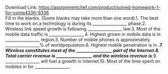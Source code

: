 Download Link: https://assignmentchef.com/product/solved-homework-1-for-comp4336-9336
<br>
Fill in the blanks. (Some blanks may take more than one word).1. The best time to work on a technology is during its _________________ phase.2. Wireless link speed growth is following _________________ law.3. Most of the mobile data traffic is _________________.4. Highest grown in mobile data is in _________________ region.5. Number of mobile phones is approximately _________________% of worldpopulation.6. Highest mobile penetration is in _________________.7. Wireless constitutes most of the _________________ part of the Internet.8. Total carrier revenue is _________________ and the wireless revenue is_________________.9. _________________ will fuel a growth in Internet.10. Most of the time spent on mobiles in for _________________.